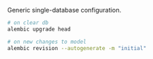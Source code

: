 Generic single-database configuration.

```bash
# on clear db
alembic upgrade head

# on new changes to model
alembic revision --autogenerate -m "initial"
````
